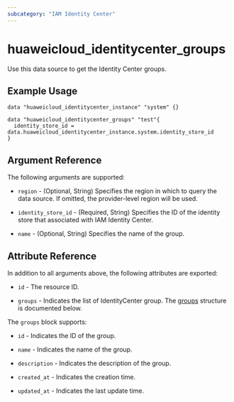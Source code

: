 ```yaml
---
subcategory: "IAM Identity Center"
---
```


# huaweicloud_identitycenter_groups

Use this data source to get the Identity Center groups.

## Example Usage

```hcl
data "huaweicloud_identitycenter_instance" "system" {}

data "huaweicloud_identitycenter_groups" "test"{
  identity_store_id = data.huaweicloud_identitycenter_instance.system.identity_store_id
}
```

## Argument Reference

The following arguments are supported:

* `region` - (Optional, String) Specifies the region in which to query the data source.
  If omitted, the provider-level region will be used.

* `identity_store_id` - (Required, String) Specifies the ID of the identity store that associated with IAM Identity
  Center.

* `name` - (Optional, String) Specifies the name of the group.

## Attribute Reference

In addition to all arguments above, the following attributes are exported:

* `id` - The resource ID.

* `groups` - Indicates the list of IdentityCenter group.
  The [groups](#IdentityCenterGroups_Group) structure is documented below.

<a name="IdentityCenterGroups_Group"></a>
The `groups` block supports:

* `id` - Indicates the ID of the group.

* `name` - Indicates the name of the group.

* `description` - Indicates the description of the group.

* `created_at` - Indicates the creation time.

* `updated_at` - Indicates the last update time.

